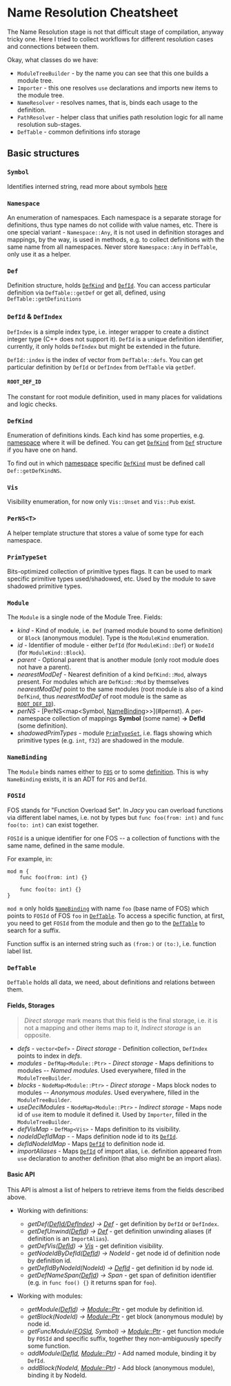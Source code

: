 # Name Resolution Cheatsheet

The Name Resolution stage is not that difficult stage of compilation, anyway tricky one.
Here I tried to collect workflows for different resolution cases and connections between them.

Okay, what classes do we have:

- `ModuleTreeBuilder` - by the name you can see that this one builds a module tree.
- `Importer` - this one resolves `use` declarations and imports new items to the module tree.
- `NameResolver` - resolves names, that is, binds each usage to the definition.
- `PathResolver` - helper class that unifies path resolution logic for all name resolution sub-stages.
- `DefTable` - common definitions info storage

## Basic structures

### `Symbol`

Identifies interned string, read more about symbols [here](../code-docs/interning.md)

### `Namespace`

An enumeration of namespaces. Each namespace is a separate storage for definitions, thus type names do not collide with value names, etc.
There is one special variant - `Namespace::Any`, it is not used in definition storages and mappings, by the way, is used in methods, e.g. to collect definitions with the same name from all namespaces. Never store `Namespace::Any` in `DefTable`, only use it as a helper.

### `Def`

Definition structure, holds [`DefKind`](#defkind) and [`DefId`](#defid-and-defindex). You can access particular definition via `DefTable::getDef` or get all, defined, using `DefTable::getDefinitions`

### `DefId` & `DefIndex`

`DefIndex` is a simple index type, i.e. integer wrapper to create a distinct integer type (C++ does not support it).
`DefId` is a unique definition identifier, currently, it only holds `DefIndex` but might be extended in the future.

`DefId::index` is the index of vector from `DefTable::defs`. You can get particular definition by `DefId` or `DefIndex` from `DefTable` via `getDef`.

#### `ROOT_DEF_ID`

The constant for root module definition, used in many places for validations and logic checks.

### `DefKind`

Enumeration of definitions kinds. Each kind has some properties, e.g. [namespace](#namespace) where it will be defined.
You can get [`DefKind`](#defkind) from [`Def`](#def) structure if you have one on hand.

To find out in which [namespace](#namespace) specific [`DefKind`](#defkind) must be defined call `Def::getDefKindNS`.

### `Vis`

Visibility enumeration, for now only `Vis::Unset` and `Vis::Pub` exist.

### `PerNS<T>`

A helper template structure that stores a value of some type for each namespace.

### `PrimTypeSet`

Bits-optimized collection of primitive types flags. It can be used to mark specific primitive types used/shadowed, etc.
Used by the module to save shadowed primitive types.

### `Module`

The `Module` is a single node of the Module Tree.
Fields:

- _kind_  - Kind of module, i.e. `Def` (named module bound to some definition) or `Block` (anonymous module). Type is the `ModuleKind` enumeration.
- _id_ - Identifier of module - either `DefId` (for `ModuleKind::Def`) or `NodeId` (for `ModuleKind::Block`).
- _parent_ - Optional parent that is another module (only root module does not have a parent).
- _nearestModDef_ - Nearest definition of a kind `DefKind::Mod`, always present. For modules which are `DefKind::Mod` by themselves _nearestModDef_ point to the same modules (root module is also of a kind `DefKind`, thus _nearestModDef_ of root module is the same as [`ROOT_DEF_ID`](#root_def_id)).
- _perNS_ - [PerNS<map<Symbol, [NameBinding](#namebinding)>>](#pernst). A per-namespace collection of mappings __Symbol__ (some name) __->__ __DefId__ (some definition).
- _shadowedPrimTypes_ - module [`PrimTypeSet`](#primtypeset), i.e. flags showing which primitive types (e.g. `int`, `f32`) are shadowed in the module.

### `NameBinding`

The `Module` binds names either to [`FOS`](#fosid) or to some [definition](#defid-and-defindex).
This is why `NameBinding` exists, it is an ADT for `FOS` and `DefId`.

### `FOSId`

FOS stands for "Function Overload Set". In _Jacy_ you can overload functions via different label names, i.e. not by types but `func foo(from: int)` and `func foo(to: int)` can exist together.

`FOSId` is a unique identifier for one FOS -- a collection of functions with the same name, defined in the same module.

For example, in:

```jc
mod m {
    func foo(from: int) {}

    func foo(to: int) {}
}
```

`mod m` only holds [`NameBinding`](#namebinding) with name `foo` (base name of FOS) which points to `FOSId` of FOS `foo` in [`DefTable`](#deftable).
To access a specific function, at first, you need to get `FOSId` from the module and then go to the [`DefTable`](#deftable) to search for a suffix.

Function suffix is an interned string such as `(from:)` or `(to:)`, i.e. function label list.

### `DefTable`

`DefTable` holds all data, we need, about definitions and relations between them.

#### Fields, Storages

> _Direct storage_ mark means that this field is the final storage, i.e. it is not a mapping and other items map to it, _Indirect storage_ is an opposite.

- _defs_ - `vector<Def>` - _Direct storage_ - Definition collection, `DefIndex` points to index in _defs_.
- _modules_ - `DefMap<Module::Ptr>` - _Direct storage_ - Maps definitions to modules -- _Named modules_. Used everywhere, filled in the `ModuleTreeBuilder`.
- _blocks_ - `NodeMap<Module::Ptr>` - _Direct storage_ - Maps block nodes to modules -- _Anonymous modules_. Used everywhere, filled in the `ModuleTreeBuilder`.
- _useDeclModules_ - `NodeMap<Module::Ptr>` - _Indirect storage_ - Maps node id of `use` item to module it defined it. Used by `Importer`, filled in the `ModuleTreeBuilder`.
- _defVisMap_ - `DefMap<Vis>` - Maps definition to its visibility.
- _nodeIdDefIdMap_ -  - Maps definition node id to its [`DefId`](#defid-and-defindex).
- _defIdNodeIdMap_ - Maps [`DefId`](#defid-and-defindex) to definition node id.
- _importAliases_ - Maps [`DefId`](#defid-and-defindex) of import alias, i.e. definition appeared from `use` declaration to another definition (that also might be an import alias).

#### Basic API

This API is almost a list of helpers to retrieve items from the fields described above.

- Working with definitions:
  - _getDef([DefId/DefIndex](#defid-and-defindex)) -> [Def](#def)_ - get definition by `DefId` or `DefIndex`.
  - _getDefUnwind([DefId](#defid-and-defindex)) -> [Def](#def)_ - get definition unwinding aliases (if definition is an `ImportAlias`).
  - _getDefVis([DefId](#defid-and-defindex)) -> [Vis](#vis)_ - get definition visibility.
  - _getNodeIdByDefId([DefId](#defid-and-defindex)) -> NodeId_ - get node id of definition node by definition id.
  - _getDefIdByNodeId(NodeId) -> [DefId](#defid-and-defindex)_ - get definition id by node id.
  - _getDefNameSpan([DefId](#defid-and-defindex)) -> Span_ - get span of definition identifier (e.g. in `func foo() {}` it returns span for `foo`).

- Working with modules:
  - _getModule([DefId](#defid-and-defindex)) -> [Module::Ptr](#module)_ - get module by definition id.
  - _getBlock(NodeId) -> [Module::Ptr](#module)_ - get block (anonymous module) by node id.
  - _getFuncModule([FOSId](#fosid), Symbol) -> [Module::Ptr](#module)_ - get function module by `FOSId` and specific suffix, together they non-ambiguously specify some function.
  - _addModule([DefId](#defid-and-defindex), [Module::Ptr](#module))_ - Add named module, binding it by `DefId`.
  - _addBlock(NodeId, [Module::Ptr](#module))_ - Add block (anonymous module), binding it by NodeId.
